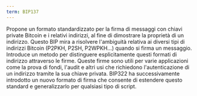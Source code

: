 ```yaml
---
term: BIP137
---
```


Propone un formato standardizzato per la firma di messaggi con chiavi private Bitcoin e i relativi indirizzi, al fine di dimostrare la proprietà di un indirizzo. Questo BIP mira a risolvere l'ambiguità relativa ai diversi tipi di indirizzi Bitcoin (P2PKH, P2SH, P2WPKH...) quando si firma un messaggio. Introduce un metodo per distinguere esplicitamente questi formati di indirizzo attraverso le firme. Queste firme sono utili per varie applicazioni come la prova di fondi, l'audit e altri usi che richiedono l'autenticazione di un indirizzo tramite la sua chiave privata. BIP322 ha successivamente introdotto un nuovo formato di firma che consente di estendere questo standard e generalizzarlo per qualsiasi tipo di script.